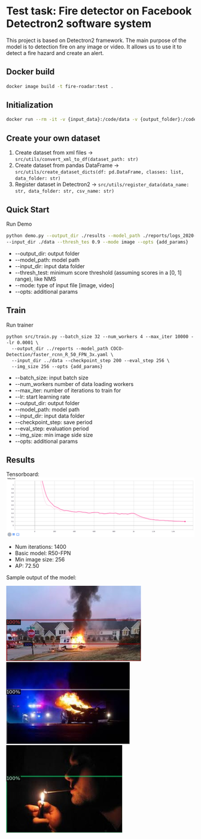 # Test task: Fire detector on Facebook Detectron2 software system
This project is based on Detectron2 framework. The main purpose of the model is to detection fire on any image or video.
It allows us to use it to detect a fire hazard and create an alert.

## Docker build 
```bash
docker image build -t fire-roadar:test . 
```

## Initialization
```bash
docker run --rm -it -v {input_data}:/code/data -v {output_folder}:/code/results --name fire-testing fire-roadar:test
```

## Create your own dataset
1. Create dataset from xml files -> `src/utils/convert_xml_to_df(dataset_path: str)`
2. Create dataset from pandas DataFrame -> `src/utils/create_dataset_dicts(df: pd.DataFrame, classes: list, data_folder: str)`
3. Register dataset in Detectron2 -> `src/utils/register_data(data_name: str, data_folder: str, csv_name: str)`

## Quick Start
Run Demo
```bash
python demo.py --output_dir ./results --model_path ./reports/logs_2020-08-04_21:26:36/model_0001399.pth \
--input_dir ./data --thresh_tes 0.9 --mode image --opts {add_params}
```
- --output_dir: output folder
- --model_path: model path
- --input_dir: input data folder
- --thresh_test: minimum score threshold (assuming scores in a [0, 1] range), like NMS
- --mode: type of input file [image, video]
- --opts: additional params


## Train
Run trainer
```
python src/train.py --batch_size 32 --num_workers 4 --max_iter 10000 --lr 0.0001 \
  --output_dir ../reports --model_path COCO-Detection/faster_rcnn_R_50_FPN_3x.yaml \
  --input_dir ../data --checkpoint_step 200 --eval_step 256 \
  --img_size 256 --opts {add_params}
```
- --batch_size: input batch size
- --num_workers number of data loading workers
- --max_iter: number of iterations to train for
- --lr: start learning rate
- --output_dir: output folder
- --model_path: model path
- --input_dir: input data folder
- --checkpoint_step: save period
- --eval_step: evaluation period
- --img_size: min image side size
- --opts: additional params

## Results
Tensorboard:
![img](assets/loss.png)
- Num iterations: 1400
- Basic model: R50-FPN
- Min image size: 256
- AP: 72.50

Sample output of the model:

![img](assets/sample1.jpg)
![img](assets/sample2.jpg)
![img](assets/sample3.jpg)
